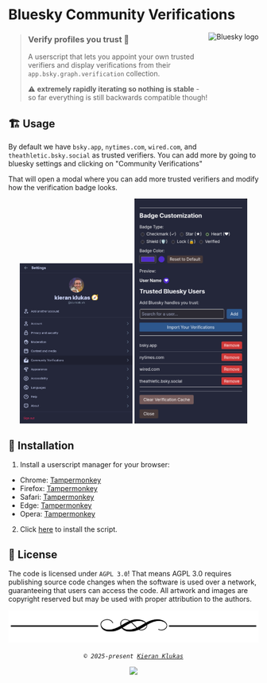 # Bluesky Community Verifications

<img src="https://cachet.dunkirk.sh/emojis/bluesky/r" height="175" align="right" alt="Bluesky logo">

> ### Verify profiles you trust 💙
>
> A userscript that lets you appoint your own trusted verifiers and display verifications from their `app.bsky.graph.verification` collection.
>
> ⚠️ **extremely rapidly iterating so nothing is stable** - so far everything is still backwards compatible though!

## 🏗️ Usage

By default we have `bsky.app`, `nytimes.com`, `wired.com`, and `theathletic.bsky.social` as trusted verifiers. You can add more by going to bluesky settings and clicking on "Community Verifications"

That will open a modal where you can add more trusted verifiers and modify how the verification badge looks.

<div align="center">
  <img src="https://raw.githubusercontent.com/taciturnaxolotl/serif/main/.github/images/settings.png" alt="bluesky settings menu" width="45%" />
  <img src="https://raw.githubusercontent.com/taciturnaxolotl/serif/main/.github/images/modal.png" alt="modal" width="45%" />
</div>

## 🔧 Installation

1. Install a userscript manager for your browser:
  - Chrome: [Tampermonkey](https://chrome.google.com/webstore/detail/tampermonkey/dhdgffkkebhmkfjojejmpbldmpobfkfo)
  - Firefox: [Tampermonkey](https://addons.mozilla.org/en-US/firefox/addon/tampermonkey/)
  - Safari: [Tampermonkey](https://apps.apple.com/app/tampermonkey/id1482490089)
  - Edge: [Tampermonkey](https://microsoftedge.microsoft.com/addons/detail/tampermonkey/iikmkjmpaadaobahmlepeloendndfphd)
  - Opera: [Tampermonkey](https://addons.opera.com/en/extensions/details/tampermonkey-beta/)

2. Click [here](https://github.com/taciturnaxolotl/serif/raw/refs/heads/main/bluesky-community-verifications.user.js) to install the script.

## 📜 License

The code is licensed under `AGPL 3.0`! That means AGPL 3.0 requires publishing source code changes when the software is used over a network, guaranteeing that users can access the code. All artwork and images are copyright reserved but may be used with proper attribution to the authors.

<p align="center">
	<img src="https://raw.githubusercontent.com/taciturnaxolotl/carriage/master/.github/images/line-break.svg" />
</p>

<p align="center">
	<i><code>&copy 2025-present <a href="https://github.com/taciturnaxolotl">Kieran Klukas</a></code></i>
</p>

<p align="center">
	<a href="https://github.com/taciturnaxolotl/serif/blob/master/LICENSE.md"><img src="https://img.shields.io/static/v1.svg?style=for-the-badge&label=License&message=MIT&logoColor=d9e0ee&colorA=363a4f&colorB=b7bdf8"/></a>
</p>
